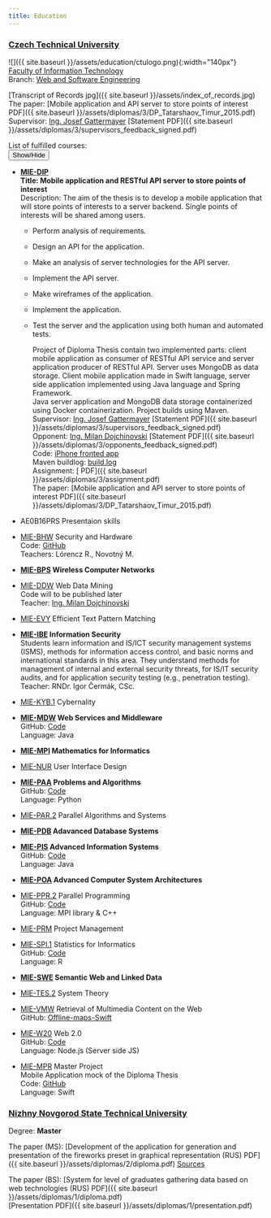 ```yaml
---
title: Education
---
```


### [Czech Technical University][cvut]  
![]({{ site.baseurl }}/assets/education/ctulogo.png){:width="140px"}  
[Faculty of Information Technology][fit-cvut]  
Branch: [Web and Software Engineering](http://fit.cvut.cz/en/prospective-students/master/web-engineering)  

[Transcript of Records jpg]({{ site.baseurl }}/assets/index_of_records.jpg)   
The paper: [Mobile application and API server to store points of interest <i class="fa fa-file-pdf-o"></i> PDF]({{ site.baseurl }}/assets/diplomas/3/DP_Tatarshaov_Timur_2015.pdf)   
Supervisor: [Ing. Josef Gattermayer](https://www.ackee.cz/blog/author/josef-gattermayerackee-cz/)  [Statement <i class="fa fa-file-pdf-o"></i> PDF]({{ site.baseurl }}/assets/diplomas/3/supervisors_feedback_signed.pdf)

List of fulfilled courses:  
<button type="button" class="btn btn-info" data-toggle="collapse" data-target="#courses">Show/Hide</button>
  <div id="courses" class="collapse in">


* __[MIE-DIP]__  
__Title: Mobile application and RESTful API server to store points of interest__  
Description: The aim of the thesis is to develop a mobile application that will store points of interests to a server backend. Single points of interests will be shared among users.    

  - Perform analysis of requirements.
  - Design an API for the application.
  - Make an analysis of server technologies for the API server.
  - Implement the API server.
  - Make wireframes of the application.
  - Implement the application.
  - Test the server and the application using both human and automated tests.

    Project of Diploma Thesis contain two implemented parts: client mobile application as consumer of RESTful API service and server application producer of RESTful API. Server uses MongoDB as data storage. Client mobile application made in Swift language, server side application implemented using Java language and Spring Framework.  
    Java server application and MongoDB data storage containerized using Docker containerization. Project builds using Maven.  
    Supervisor: [Ing. Josef Gattermayer](https://www.ackee.cz/blog/author/josef-gattermayerackee-cz/)  [Statement <i class="fa fa-file-pdf-o"></i> PDF]({{ site.baseurl }}/assets/diplomas/3/supervisors_feedback_signed.pdf)  
    Opponent: [Ing. Milan Dojchinovski](http://www.dojchinovski.mk)  [Statement <i class="fa fa-file-pdf-o"></i> PDF]({{ site.baseurl }}/assets/diplomas/3/opponents_feedback_signed.pdf)    
    Code: [iPhone fronted app](https://github.com/famer/Pro-Places)  
    Maven buildlog: [build.log](https://github.com/famer/restful-api-service/blob/master/build.log)  
    Assignment: [<i class="fa fa-file-pdf-o"></i> PDF]({{ site.baseurl }}/assets/diplomas/3/assignment.pdf)  
    The paper: [Mobile application and API server to store points of interest <i class="fa fa-file-pdf-o"></i> PDF]({{ site.baseurl }}/assets/diplomas/3/DP_Tatarshaov_Timur_2015.pdf)    

* AE0B16PRS Presentaion skills  
* [MIE-BHW] Security and Hardware  
Code: [GitHub](https://github.com/famer/java-card)  
Teachers: Lórencz R., Novotný M.
* __[MIE-BPS] Wireless Computer Networks__  
* [MIE-DDW] Web Data Mining  
Code will to be published later  
Teacher: [Ing. Milan Dojchinovski](http://www.dojchinovski.mk)
* [MIE-EVY] Efficient Text Pattern Matching
* __[MIE-IBE] Information Security__  
Students learn information and IS/ICT security management systems (ISMS), methods for information access control, and basic norms and international standards in this area. They understand methods for management of internal and external security threats, for IS/IT security audits, and for application security testing (e.g., penetration testing).  
Teacher: RNDr. Igor Čermák, CSc.
* [MIE-KYB.1] Cybernality 
* __[MIE-MDW] Web Services and Middleware__  
GitHub: [Code](https://github.com/famer/MIE-MDW-java-middleware)  
Language: Java  
* __[MIE-MPI] Mathematics for Informatics__
* [MIE-NUR] User Interface Design  
* __[MIE-PAA] Problems and Algorithms__  
GitHub: [Code](https://github.com/famer/knapsack-and-max-sat)  
Language: Python
* [MIE-PAR.2] Parallel Algorithms and Systems
* __[MIE-PDB] Adavanced Database Systems__
* __[MIE-PIS] Advanced Information Systems__  
GitHub: [Code](https://github.com/famer/MIE-PIS-data-fetching-screenscraping)  
Language: Java  
* __[MIE-POA] Advanced Computer System Architectures__
* [MIE-PPR.2] Parallel Programming  
GitHub: [Code](https://github.com/famer/MPI-project)  
Language: MPI library & C++ 
* [MIE-PRM] Project Management
* [MIE-SPI.1] Statistics for Informatics  
GitHub: [<i class="fa fa-github"></i> Code](https://github.com/famer/MIE-SPI-statistics-for-informatics)  
Language: R
* __[MIE-SWE] Semantic Web and Linked Data__
* [MIE-TES.2] System Theory
* [MIE-VMW] Retrieval of Multimedia Content on the Web  
GitHub: [Offline-maps-Swift](https://github.com/famer/Offline-maps-Swift)
* [MIE-W20] Web 2.0  
GitHub: [Code](https://github.com/famer/MIE-W20-nodejs-projects)  
Language: Node.js (Server side JS)
* [MIE-MPR] Master Project  
Mobile Application mock of the Diploma Thesis  
Code: [GitHub](https://github.com/famer/Pro-Places)  
Language: Swift
</div>

### [Nizhny Novgorod State Technical University][nntu]  
Degree: __Master__

The paper (MS): [Development of the application for generation and presentation of the fireworks preset in graphical representation (RUS) <i class="fa fa-file-pdf-o"></i> PDF]({{ site.baseurl }}/assets/diplomas/2/diploma.pdf) [Sources](https://github.com/famer/vba-for-excel/)  

The paper (BS): [System for level of graduates gathering data based on web technologies (RUS) <i class="fa fa-file-pdf-o"></i> PDF]({{ site.baseurl }}/assets/diplomas/1/diploma.pdf)  
[Presentation <i class="fa fa-file-pdf-o"></i> PDF]({{ site.baseurl }}/assets/diplomas/1/presentation.pdf)


[nntu]: http://en.nntu.ru
[cvut]: http://www.cvut.cz
[fit-cvut]: http://fit.cvut.cz/en

[MIE-MPR]: http://bk.fit.cvut.cz/en/predmety/00/00/00/00/00/00/01/49/94/p1499406.html
[MIE-W20]: http://bk.fit.cvut.cz/en/predmety/00/00/00/00/00/00/01/43/56/p1435606.html
[MIE-VMW]: http://bk.fit.cvut.cz/en/predmety/00/00/00/00/00/00/01/43/55/p1435506.html
[MIE-TES.2]: http://bk.fit.cvut.cz/en/predmety/00/00/00/00/00/00/02/33/58/p2335806.html
[MIE-SWE]: http://bk.fit.cvut.cz/en/predmety/00/00/00/00/00/00/01/43/53/p1435306.html
[MIE-SPI.1]: http://bk.fit.cvut.cz/en/predmety/00/00/00/00/00/00/01/80/69/p1806906.html
[MIE-PRM]: http://bk.fit.cvut.cz/en/predmety/00/00/00/00/00/00/01/43/17/p1431706.html
[MIE-PPR.2]: http://bk.fit.cvut.cz/en/predmety/00/00/00/00/00/00/02/82/33/p2823306.html
[MIE-POA]: http://bk.fit.cvut.cz/en/predmety/00/00/00/00/00/00/01/43/11/p1431106.html
[MIE-PIS]: http://bk.fit.cvut.cz/en/predmety/00/00/00/00/00/00/01/43/30/p1433006.html
[MIE-PDB]: http://bk.fit.cvut.cz/en/predmety/00/00/00/00/00/00/01/43/50/p1435006.html
[MIE-PAR.2]: http://bk.fit.cvut.cz/en/predmety/00/00/00/00/00/00/02/82/32/p2823206.html
[MIE-PAA]: http://bk.fit.cvut.cz/en/predmety/00/00/00/00/00/00/01/43/25/p1432506.html
[MIE-NUR]: http://bk.fit.cvut.cz/en/predmety/00/00/00/00/00/00/01/43/29/p1432906.html
[MIE-MPI]: http://bk.fit.cvut.cz/en/predmety/00/00/00/00/00/00/01/43/46/p1434606.html
[MIE-MDW]: http://bk.fit.cvut.cz/en/predmety/00/00/00/00/00/00/01/43/45/p1434506.html
[MIE-KYB.1]: http://bk.fit.cvut.cz/en/predmety/00/00/00/00/00/00/01/80/09/p1800906.html
[MIE-IBE]: http://bk.fit.cvut.cz/en/predmety/00/00/00/00/00/00/01/43/58/p1435806.html
[MIE-EVY]: http://bk.fit.cvut.cz/en/predmety/00/00/00/00/00/00/01/43/27/p1432706.html
[MIE-DIP]: http://bk.fit.cvut.cz/en/predmety/00/00/00/00/00/00/01/49/53/p1495306.html
[MIE-DDW]: http://bk.fit.cvut.cz/en/predmety/00/00/00/00/00/00/01/43/38/p1433806.html
[MIE-BPS]: http://bk.fit.cvut.cz/en/predmety/00/00/00/00/00/00/01/43/37/p1433706.html
[MIE-BHW]: http://bk.fit.cvut.cz/en/predmety/00/00/00/00/00/00/01/43/57/p1435706.html
